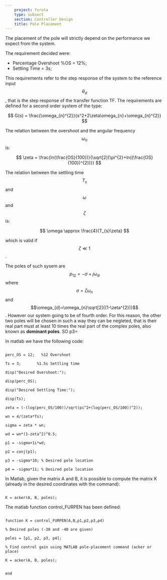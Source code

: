 ```yaml
---
    project: furuta
    type: subsect
    section: Controller Design
    title: Pole Placement
---
```


The placement of the pole will strictly depend on the performance we expect from the system.

The requirement decided were:

* Percentage Overshoot %OS = 12%;
* Settling Time = 3s;

This requirements refer to the step response of the system to the reference input $$ \theta_{d} $$, that is the step response of the transfer function TF. The requirements are defined for a second order system of the type:

$$ G(s) = \frac{\omega_{n}^{2}}{s^2+2\zeta\omega_{n}+\omega_{n}^{2}} $$

The relation between the overshoot and the angular frequency $$ \omega_{n} $$ is:

$$ \zeta = \frac{ln(\frac{OS}{100})}{\sqrt[2]{\pi^{2}+ln((\frac{OS}{100})^{2})}} $$

The relation between the settling time $$T_{s}$$ and $$\omega$$ and $$\zeta$$ is:

$$ \omega \approx \frac{4}{T_{s}\zeta} $$

which is valid if $$\zeta \ll 1$$.

The poles of such sysem are $$p_{12} = -\sigma + j\omega_{d} $$where $$\sigma = \zeta \omega_{n} $$and $$\omega_{d}=\omega_{n}\sqrt[2]{(1-\zeta^{2})}$$. However our system going to be of fourth order. For this reason, the other two poles will be chosen in such a way they can be negleted, that is their real part must at least 10 times the real part of the complex poles, also known as **dominant poles**. SO p3= 

In matlab we have the following code:

<code>
perc_OS = 12;   %12 Overshoot
<br>Ts = 3;       %1.5s Settling time
<br>disp("Desired Overshoot:");
<br>disp(perc_OS);
<br>disp("Desired Settling Time:");
<br>disp(Ts);
<br>zeta = (-(log(perc_OS/100))/sqrt(pi^2+(log(perc_OS/100))^2));
<br>wn = 4/(zeta*Ts);
<br>sigma = zeta * wn;
<br>wd = wn*(1-zeta^2)^0.5;
<br>p1 = -sigma+1i*wd;
<br>p2 = conj(p1);
<br>p3 = -sigma*10; % Desired pole location
<br>p4 = -sigma*11; % Desired pole location
</code>

In Matlab, given the matrix A and B, it is possible to compute the matrix K (already in the desired coordinates with the command):

<code>
K = acker(A, B, poles);
</code>

The matlab function  control_FURPEN has been defined:

<code>
function K = control_FURPEN(A,B,p1,p2,p3,p4)
<br>% Desired poles (-30 and -40 are given)
<br>poles = [p1, p2, p3, p4];
<br>% Find control gain using MATLAB pole-placement command (acker or place)
<br>K = acker(A, B, poles);
<br>
end
<br>
</code>




